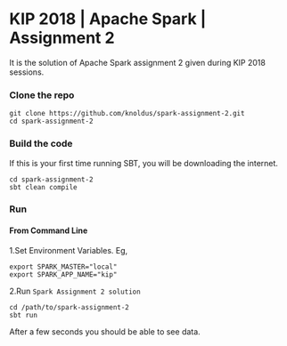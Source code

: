 # KIP 2018 | Apache Spark | Assignment 2

It is the solution of Apache Spark assignment 2 given during KIP 2018 sessions.
  
### Clone the repo

    git clone https://github.com/knoldus/spark-assignment-2.git
    cd spark-assignment-2

### Build the code 
If this is your first time running SBT, you will be downloading the internet.

    cd spark-assignment-2
    sbt clean compile

### Run
#### From Command Line
1.Set Environment Variables. Eg,

    export SPARK_MASTER="local"
    export SPARK_APP_NAME="kip"

2.Run `Spark Assignment 2 solution`

    cd /path/to/spark-assignment-2
    sbt run

After a few seconds you should be able to see data.
